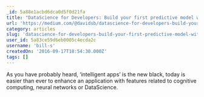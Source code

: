 ```yaml
---
_id: 5a88e1acbd6dca0d5f0d21fa
title: "DataScience for Developers: Build your first predictive model with R"
url: 'https://medium.com/@davidsb/datascience-for-developers-build-your-first-predictive-model-with-r-a798f684752f'
category: articles
slug: 'datascience-for-developers-build-your-first-predictive-model-with-r'
user_id: 5a83ce59d6eb0005c4ecda2c
username: 'bill-s'
createdOn: '2016-09-17T18:54:30.000Z'
tags: []
---
```


As you have probably heard, ‘intelligent apps’ is the new black, today is easier than ever to enhance an application with features related to cognitive computing, neural networks or DataScience. 
